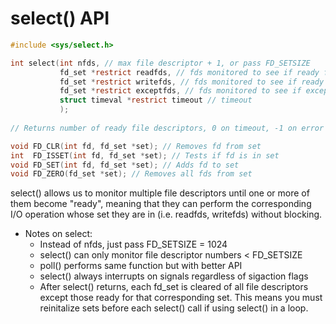 # **select() API**

``` c
#include <sys/select.h>

int select(int nfds, // max file descriptor + 1, or pass FD_SETSIZE
           fd_set *restrict readfds, // fds monitored to see if ready for reading
           fd_set *restrict writefds, // fds monitored to see if ready for writing
           fd_set *restrict exceptfds, // fds monitored to see if exceptional condition occurred
           struct timeval *restrict timeout // timeout
           );
           
// Returns number of ready file descriptors, 0 on timeout, -1 on error

void FD_CLR(int fd, fd_set *set); // Removes fd from set
int  FD_ISSET(int fd, fd_set *set); // Tests if fd is in set
void FD_SET(int fd, fd_set *set); // Adds fd to set
void FD_ZERO(fd_set *set); // Removes all fds from set
```

select() allows us to monitor multiple file descriptors until one or more of them become "ready", meaning that they can perform the corresponding I/O operation whose set they are in (i.e. readfds, writefds) without blocking.
- Notes on select:
  - Instead of nfds, just pass FD_SETSIZE = 1024
  - select() can only monitor file descriptor numbers < FD_SETSIZE
  - poll() performs same function but with better API
  - select() always interrupts on signals regardless of sigaction flags
  - After select() returns, each fd_set is cleared of all file descriptors except those ready for that corresponding set. This means you must reinitalize sets before each select() call if using select() in a loop.
